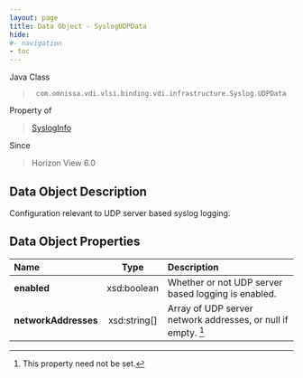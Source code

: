 ```yaml
---
layout: page
title: Data Object - SyslogUDPData
hide:
#- navigation
- toc
---
```






Java Class
> ` com.omnissa.vdi.vlsi.binding.vdi.infrastructure.Syslog.UDPData`

Property of
> [SyslogInfo](vdi.infrastructure.Syslog.SyslogInfo.md#field_detail)

Since
> Horizon View 6.0


## Data Object Description

Configuration relevant to UDP server based syslog logging.

## Data Object Properties

 Name | Type | Description
:---|:---:|:---
**enabled**|  xsd:boolean|  Whether or not UDP server based logging is enabled.
**networkAddresses**|  xsd:string[]|  Array of UDP server network addresses, or null if empty. [^1]


 


[^1]: This property need not be set.